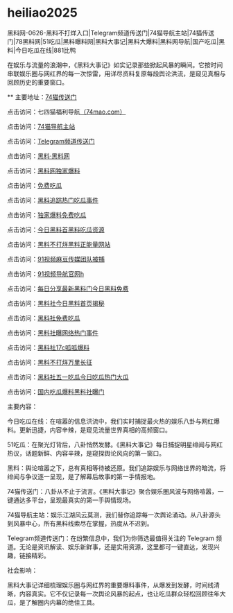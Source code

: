 # heiliao2025
黑料网-0626-黑料不打烊入口|Telegram频道传送门|74猫导航主站|74猫传送门|78黑料网|51吃瓜|黑料曝料网|黑料大事记|黑料大爆料|黑料网导航|国产吃瓜|黑料|今日吃瓜在线|881比鸭

在娱乐与流量的浪潮中，《黑料大事记》如实记录那些掀起风暴的瞬间。它按时间串联娱乐圈与网红界的每一次惊雷，用详尽资料复原每段舆论洪流，是窥见真相与回顾历史的重要窗口。

** 主要地址：<a href="https://74mao.com/">74猫传送门</a>

点击访问：七四猫福利导航<a href="https://74mao.com/">（74mao.com）</a>

点击访问：<a href="https://74mao.com/">74猫导航主站</a>

点击访问：<a href="https://74mao.com/">Telegram频道传送门</a>

点击访问：<a href="https://heiliaolvzlu3.pages.dev">黑料·黑料网</a>

点击访问：<a href="https://heiliaoyvnrda.pages.dev">黑料网独家爆料</a>

点击访问：<a href="https://heiliaoxey7ic.pages.dev">免费吃瓜</a>

点击访问：<a href="https://heiliaoal51na.pages.dev">黑料追踪热门吃瓜事件</a>

点击访问：<a href="https://heiliaoavkush.pages.dev">独家爆料免费吃瓜</a>

点击访问：<a href="https://hl449.pages.dev/">今日黑料首黑料吃瓜资源</a>

点击访问：<a href="https://hl448.pages.dev/">黑料不打烊黑料正能量网站</a>

点击访问：<a href="https://hj-720.pages.dev/">91视频麻豆传媒团队被捕</a>

点击访问：<a href="https://hj-719.pages.dev/">91视频导航官网h</a>

点击访问：<a href="https://hl432.pages.dev/">每日分享最新黑料门今日黑料免费</a>

点击访问：<a href="https://hl434.pages.dev/">黑料社今日黑料首页揭秘</a>

点击访问：<a href="https://hl435.pages.dev/">黑料社免费吃瓜</a>

点击访问：<a href="https://hl436.pages.dev/">黑料社曝网络热门事件</a>

点击访问：<a href="https://hl438.pages.dev/">黑料社17c呱呱爆料</a>

点击访问：<a href="https://hl439.pages.dev/">黑料不打烊万里长征</a>

点击访问：<a href="https://hl440.pages.dev/">黑料社五一吃瓜今日吃瓜热门大瓜</a>

点击访问：<a href="https://hl442.pages.dev/">国内吃瓜爆料黑料社曝门</a>

主要内容：

今日吃瓜在线：在喧嚣的信息洪流中，我们实时捕捉最火热的娱乐八卦与网红爆料。更新迅捷，内容辛辣，是窥见流量世界真相的高频窗口。

51吃瓜：在聚光灯背后，八卦悄然发酵。《黑料大事记》每日捕捉明星绯闻与网红热议，话题新鲜、内容辛辣，是窥探舆论风向的第一窗口。

黑料：舆论喧嚣之下，总有真相等待被还原。我们追踪娱乐与网络世界的暗流，将绯闻与争议逐一呈现，是了解幕后故事的第一手情报地。

74猫传送门：八卦从不止于流言。《黑料大事记》聚合娱乐圈风波与网络喧嚣，一键通达多平台，呈现最真实的第一手舆情现场。

74猫导航主站：娱乐江湖风云莫测，我们替你追踪每一次舆论涌动。从八卦源头到风暴中心，所有黑料线索尽在掌握，热度从不迟到。

Telegram频道传送门：在纷繁信息中，我们为你筛选最值得关注的 Telegram 频道。无论是资讯解读、娱乐新鲜事，还是实用资源，这里都可一键直达，发现兴趣，链接精彩。

社会影响：

黑料大事记详细梳理娱乐圈与网红界的重要爆料事件，从爆发到发酵，时间线清晰，内容真实。它不仅记录每一次舆论风暴的起点，也让吃瓜群众轻松回顾往年大瓜，是了解圈内内幕的绝佳工具。

<span style="display:none;">[Canonical link](）</span>
